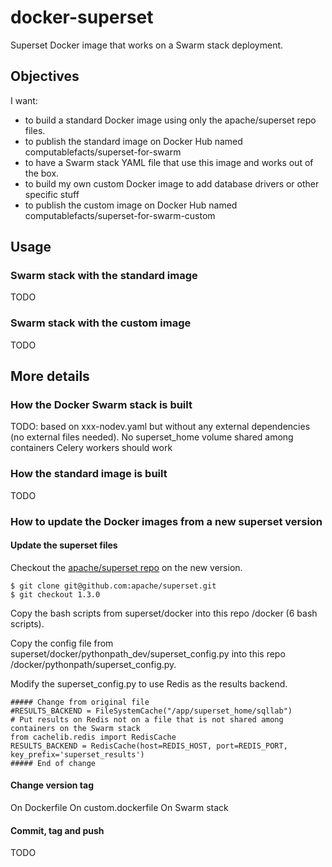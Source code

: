 # docker-superset
Superset Docker image that works on a Swarm stack deployment.

## Objectives 

I want:
* to build a standard Docker image using only the apache/superset repo files.
* to publish the standard image on Docker Hub named computablefacts/superset-for-swarm
* to have a Swarm stack YAML file that use this image and works out of the box.
* to build my own custom Docker image to add database drivers or other specific stuff
* to publish the custom image on Docker Hub named computablefacts/superset-for-swarm-custom

## Usage

### Swarm stack with the standard image

TODO

### Swarm stack with the custom image

TODO

## More details

### How the Docker Swarm stack is built

TODO: based on xxx-nodev.yaml but without any external dependencies (no external files needed).
No superset_home volume shared among containers
Celery workers should work


### How the standard image is built

TODO

### How to update the Docker images from a new superset version

#### Update the superset files

Checkout the [apache/superset repo](https://github.com/apache/superset) on the new version.

```shell
$ git clone git@github.com:apache/superset.git
$ git checkout 1.3.0
```

Copy the bash scripts from superset/docker into this repo /docker (6 bash scripts).

Copy the config file from superset/docker/pythonpath_dev/superset_config.py into this 
repo /docker/pythonpath/superset_config.py.

Modify the superset_config.py to use Redis as the results backend.

```shell
##### Change from original file
#RESULTS_BACKEND = FileSystemCache("/app/superset_home/sqllab")
# Put results on Redis not on a file that is not shared among containers on the Swarm stack
from cachelib.redis import RedisCache
RESULTS_BACKEND = RedisCache(host=REDIS_HOST, port=REDIS_PORT, key_prefix='superset_results')
##### End of change
```
#### Change version tag

On Dockerfile
On custom.dockerfile
On Swarm stack

#### Commit, tag and push

TODO

